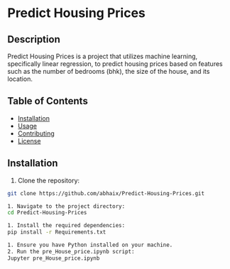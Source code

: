 # Predict Housing Prices

## Description

Predict Housing Prices is a project that utilizes machine learning, specifically linear regression, to predict housing prices based on features such as the number of bedrooms (bhk), the size of the house, and its location.

## Table of Contents

- [Installation](#installation)
- [Usage](#usage)
- [Contributing](#contributing)
- [License](#license)

## Installation

1. Clone the repository:

```bash
git clone https://github.com/abhaix/Predict-Housing-Prices.git

1. Navigate to the project directory:
cd Predict-Housing-Prices

1. Install the required dependencies:
pip install -r Requirements.txt

1. Ensure you have Python installed on your machine.
2. Run the pre_House_price.ipynb script:
Jupyter pre_House_price.ipynb

